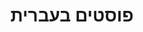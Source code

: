 ---
title: פוסטים בעברית
layout: collection-heb
permalink: /hebrew/
collection: hebrew
<!-- entries_layout: grid -->
---